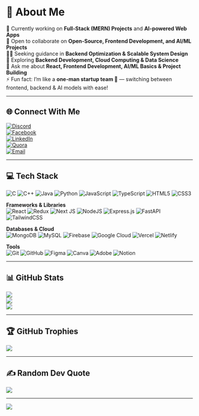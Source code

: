 # 💫 About Me  
🔭 Currently working on **Full-Stack (MERN) Projects** and **AI-powered Web Apps**  
🤝 Open to collaborate on **Open-Source, Frontend Development, and AI/ML Projects**  
🧑‍💻 Seeking guidance in **Backend Optimization & Scalable System Design**  
🌱 Exploring **Backend Development, Cloud Computing & Data Science**  
💬 Ask me about **React, Frontend Development, AI/ML Basics & Project Building**  
⚡ Fun fact: I’m like a **one-man startup team 🚀** — switching between frontend, backend & AI models with ease!  

---

## 🌐 Connect With Me  
[![Discord](https://img.shields.io/badge/Discord-%237289DA.svg?logo=discord&logoColor=white)](https://discord.gg/ysWM548J)  
[![Facebook](https://img.shields.io/badge/Facebook-%231877F2.svg?logo=Facebook&logoColor=white)](https://facebook.com/mannan.shariff)  
[![LinkedIn](https://img.shields.io/badge/LinkedIn-%230077B5.svg?logo=linkedin&logoColor=white)](https://linkedin.com/in/mannan-shariff)  
[![Quora](https://img.shields.io/badge/Quora-%23B92B27.svg?logo=Quora&logoColor=white)](https://quora.com/profile/Mannanshariff)  
[![Email](https://img.shields.io/badge/Email-D14836?logo=gmail&logoColor=white)](mailto:mannanshariff04@gmail.com)  

---

## 💻 Tech Stack  
![C](https://img.shields.io/badge/c-%2300599C.svg?style=for-the-badge&logo=c&logoColor=white) 
![C++](https://img.shields.io/badge/c++-%2300599C.svg?style=for-the-badge&logo=c%2B%2B&logoColor=white) 
![Java](https://img.shields.io/badge/java-%23ED8B00.svg?style=for-the-badge&logo=openjdk&logoColor=white) 
![Python](https://img.shields.io/badge/python-3670A0?style=for-the-badge&logo=python&logoColor=ffdd54) 
![JavaScript](https://img.shields.io/badge/javascript-%23323330.svg?style=for-the-badge&logo=javascript&logoColor=%23F7DF1E) 
![TypeScript](https://img.shields.io/badge/typescript-%23007ACC.svg?style=for-the-badge&logo=typescript&logoColor=white) 
![HTML5](https://img.shields.io/badge/html5-%23E34F26.svg?style=for-the-badge&logo=html5&logoColor=white) 
![CSS3](https://img.shields.io/badge/css3-%231572B6.svg?style=for-the-badge&logo=css3&logoColor=white)  

**Frameworks & Libraries**  
![React](https://img.shields.io/badge/react-%2320232a.svg?style=for-the-badge&logo=react&logoColor=%2361DAFB) 
![Redux](https://img.shields.io/badge/redux-%23593d88.svg?style=for-the-badge&logo=redux&logoColor=white) 
![Next JS](https://img.shields.io/badge/Next-black?style=for-the-badge&logo=next.js&logoColor=white) 
![NodeJS](https://img.shields.io/badge/node.js-6DA55F?style=for-the-badge&logo=node.js&logoColor=white) 
![Express.js](https://img.shields.io/badge/express.js-%23404d59.svg?style=for-the-badge&logo=express&logoColor=%2361DAFB) 
![FastAPI](https://img.shields.io/badge/FastAPI-005571?style=for-the-badge&logo=fastapi) 
![TailwindCSS](https://img.shields.io/badge/tailwindcss-%2338B2AC.svg?style=for-the-badge&logo=tailwind-css&logoColor=white) 

**Databases & Cloud**  
![MongoDB](https://img.shields.io/badge/MongoDB-%234ea94b.svg?style=for-the-badge&logo=mongodb&logoColor=white) 
![MySQL](https://img.shields.io/badge/mysql-4479A1.svg?style=for-the-badge&logo=mysql&logoColor=white) 
![Firebase](https://img.shields.io/badge/firebase-%23039BE5.svg?style=for-the-badge&logo=firebase) 
![Google Cloud](https://img.shields.io/badge/GoogleCloud-%234285F4.svg?style=for-the-badge&logo=google-cloud&logoColor=white) 
![Vercel](https://img.shields.io/badge/vercel-%23000000.svg?style=for-the-badge&logo=vercel&logoColor=white) 
![Netlify](https://img.shields.io/badge/netlify-%23000000.svg?style=for-the-badge&logo=netlify&logoColor=#00C7B7)  

**Tools**  
![Git](https://img.shields.io/badge/git-%23F05033.svg?style=for-the-badge&logo=git&logoColor=white) 
![GitHub](https://img.shields.io/badge/github-%23121011.svg?style=for-the-badge&logo=github&logoColor=white) 
![Figma](https://img.shields.io/badge/figma-%23F24E1E.svg?style=for-the-badge&logo=figma&logoColor=white) 
![Canva](https://img.shields.io/badge/Canva-%2300C4CC.svg?style=for-the-badge&logo=Canva&logoColor=white) 
![Adobe](https://img.shields.io/badge/adobe-%23FF0000.svg?style=for-the-badge&logo=adobe&logoColor=white) 
![Notion](https://img.shields.io/badge/Notion-%23000000.svg?style=for-the-badge&logo=notion&logoColor=white)  

---

## 📊 GitHub Stats  
![](https://github-readme-stats.vercel.app/api?username=MannanShariff&theme=dark&hide_border=false&include_all_commits=true&count_private=true)  
![](https://streak-stats.demolab.com?user=MannanShariff&theme=dark&hide_border=false)  
![](https://github-readme-stats.vercel.app/api/top-langs/?username=MannanShariff&theme=dark&hide_border=false&layout=compact)  

---

## 🏆 GitHub Trophies  
![](https://github-profile-trophy.vercel.app/?username=MannanShariff&theme=radical&no-frame=true&no-bg=true&margin-w=6)  

---

## ✍️ Random Dev Quote  
![](https://quotes-github-readme.vercel.app/api?type=horizontal&theme=radical)  

---

[![](https://visitcount.itsvg.in/api?id=MannanShariff&icon=0&color=0)](https://visitcount.itsvg.in)
